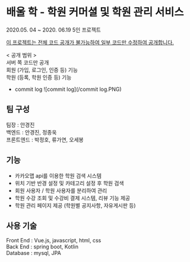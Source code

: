 # 배울 학 - 학원 커머셜 및 학원 관리 서비스

2020.05. 04 ~ 2020. 06.19  5인 프로젝트

<u>이 프로젝트는 전체 코드 공개가 불가능하여 일부 코드만 수정하여 공개합니다.</u>  
  
< 공개 범위 >  
서버 쪽 코드만 공개  
회원 (가입, 로그인, 인증 등) 기능  
학원 (등록, 학원 인증 등) 기능  

- commit log
![commit log](/commit log.PNG)


## 팀 구성
팀장 : 안경진  
백엔드 : 안경진, 정종욱  
프론트엔드 : 박정호, 류가연, 오세봉  


## 기능
- 카카오맵 api를 이용한 학원 검색 시스템
- 위치 기반 반경 설정 및 카테고리 설정 후 학원 검색
- 회원 사용자 / 학원 사용자를 분리하여 관리
- 학원 수강 조회 및 수강비 결제 시스템, 리뷰 기능 제공
- 학원 관리 페이지 제공 (학원별 공지사항, 자유게시판 등)


## 사용 기술
Front End : Vue.js, javascript, html, css  
Back End : spring boot, Kotlin  
Database : mysql, JPA  
